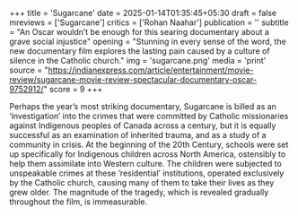 +++
title = 'Sugarcane'
date = 2025-01-14T01:35:45+05:30
draft = false
mreviews = ['Sugarcane']
critics = ['Rohan Naahar']
publication = ''
subtitle = "An Oscar wouldn’t be enough for this searing documentary about a grave social injustice"
opening = "Stunning in every sense of the word, the new documentary film explores the lasting pain caused by a culture of silence in the Catholic church."
img = 'sugarcane.png'
media = 'print'
source = "https://indianexpress.com/article/entertainment/movie-review/sugarcane-movie-review-spectacular-documentary-oscar-9752912/"
score = 9
+++

Perhaps the year’s most striking documentary, Sugarcane is billed as an ‘investigation’ into the crimes that were committed by Catholic missionaries against Indigenous peoples of Canada across a century, but it is equally successful as an examination of inherited trauma, and as a study of a community in crisis. At the beginning of the 20th Century, schools were set up specifically for Indigenous children across North America, ostensibly to help them assimilate into Western culture. The children were subjected to unspeakable crimes at these ‘residential’ institutions, operated exclusively by the Catholic church, causing many of them to take their lives as they grew older. The magnitude of the tragedy, which is revealed gradually throughout the film, is immeasurable.
